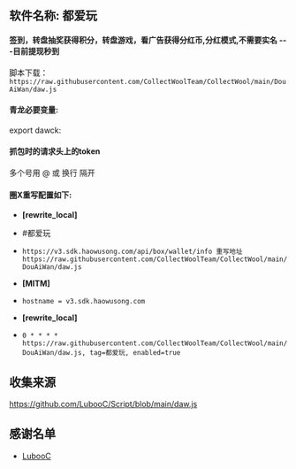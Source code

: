 ## 软件名称: **都爱玩** 

#### 签到，转盘抽奖获得积分，转盘游戏，看广告获得分红币,分红模式,不需要实名 ---目前提现秒到

脚本下载：  
`https://raw.githubusercontent.com/CollectWoolTeam/CollectWool/main/DouAiWan/daw.js`

#### 青龙必要变量: 
export dawck: 

#### 抓包时的请求头上的token 
多个号用 @ 或 换行 隔开 
 
#### 圈X重写配置如下: 
+ **[rewrite_local]**
+ #都爱玩
+ `https://v3.sdk.haowusong.com/api/box/wallet/info 重写地址 https://raw.githubusercontent.com/CollectWoolTeam/CollectWool/main/DouAiWan/daw.js`

+ **[MITM]**
+ `hostname = v3.sdk.haowusong.com`
 
+ **[rewrite_local]**
+ `0 * * * * https://raw.githubusercontent.com/CollectWoolTeam/CollectWool/main/DouAiWan/daw.js, tag=都爱玩, enabled=true`


## 收集来源

https://github.com/LubooC/Script/blob/main/daw.js

## 感谢名单
+ [LubooC](https://github.com/LubooC)
